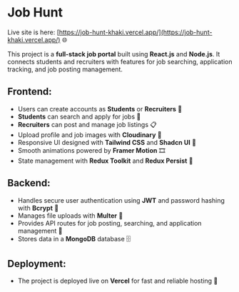 # Job Hunt

Live site is here: [https://job-hunt-khaki.vercel.app/](https://job-hunt-khaki.vercel.app/) 🌐

This project is a **full-stack job portal** built using **React.js** and **Node.js**. It connects students and recruiters with features for job searching, application tracking, and job posting management.

## Frontend:
- Users can create accounts as **Students** or **Recruiters** 👥  
- **Students** can search and apply for jobs 📄  
- **Recruiters** can post and manage job listings 📋  
- Upload profile and job images with **Cloudinary** 📸  
- Responsive UI designed with **Tailwind CSS** and **Shadcn UI** 🎨  
- Smooth animations powered by **Framer Motion** 🎞️  
- State management with **Redux Toolkit** and **Redux Persist** 🔄  

## Backend:
- Handles secure user authentication using **JWT** and password hashing with **Bcrypt** 🔐  
- Manages file uploads with **Multer** 📁  
- Provides API routes for job posting, searching, and application management 🔧  
- Stores data in a **MongoDB** database 🗄️  

## Deployment:
- The project is deployed live on **Vercel** for fast and reliable hosting 🚀
